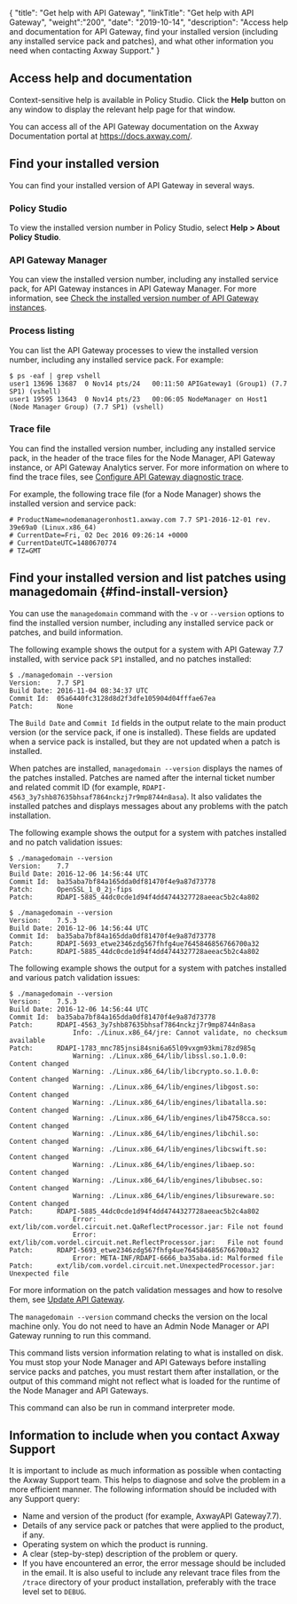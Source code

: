 {
"title": "Get help with API Gateway",
"linkTitle": "Get help with API Gateway",
"weight":"200",
"date": "2019-10-14",
"description": "Access help and documentation for API Gateway, find your installed version (including any installed service pack and patches), and what other information you need when contacting Axway Support."
}

## Access help and documentation

Context-sensitive help is available in Policy Studio. Click the **Help** button on any window to display the relevant help page for that window.

You can access all of the API Gateway documentation on the Axway Documentation portal at <https://docs.axway.com/>.

## Find your installed version

You can find your installed version of API Gateway in several ways.

### Policy Studio

To view the installed version number in Policy Studio, select **Help > About Policy Studio**.

### API Gateway Manager

You can view the installed version number, including any installed service pack, for API Gateway instances in API Gateway Manager. For more information, see [Check the installed version number of API Gateway instances](/docs/apim_administration/apigtw_admin/managetopology#check-installed-version).

### Process listing

You can list the API Gateway processes to view the installed version number, including any installed service pack. For example:

```
$ ps -eaf | grep vshell
user1 13696 13687  0 Nov14 pts/24   00:11:50 APIGateway1 (Group1) (7.7 SP1) (vshell)
user1 19595 13643  0 Nov14 pts/23   00:06:05 NodeManager on Host1 (Node Manager Group) (7.7 SP1) (vshell)
```

### Trace file

You can find the installed version number, including any installed service pack, in the header of the trace files for the Node Manager, API Gateway instance, or API Gateway Analytics server. For more information on where to find the trace files, see [Configure API Gateway diagnostic trace](/docs/apim_administration/apigtw_admin/tracing).

For example, the following trace file (for a Node Manager) shows the installed version and service pack:

```
# ProductName=nodemanageronhost1.axway.com 7.7 SP1-2016-12-01 rev. 39e69a0 (Linux.x86_64)
# CurrentDate=Fri, 02 Dec 2016 09:26:14 +0000
# CurrentDateUTC=1480670774
# TZ=GMT
```

## Find your installed version and list patches using managedomain {#find-install-version}

You can use the `managedomain` command with the `-v` or `--version` options to find the installed version number, including any installed service pack or patches, and build information.

The following example shows the output for a system with API Gateway 7.7 installed, with service pack `SP1` installed, and no patches installed:

```
$ ./managedomain --version
Version:    7.7 SP1
Build Date: 2016-11-04 08:34:37 UTC
Commit Id:  05a6440fc3128d8d2f3dfe105904d04fffae67ea
Patch:      None
```

The `Build Date` and `Commit Id` fields in the output relate to the main product version (or the service pack, if one is installed). These fields are updated when a service pack is installed, but they are not updated when a patch is installed.

When patches are installed, `managedomain --version` displays the names of the patches installed. Patches are named after the internal ticket number and related commit ID (for example, `RDAPI-4563_3y7shb87635bhsaf7864nckzj7r9mp8744n8asa`). It also validates the installed patches and displays messages about any problems with the patch installation.

The following example shows the output for a system with patches installed and no patch validation issues:

```
$ ./managedomain --version
Version:    7.7
Build Date: 2016-12-06 14:56:44 UTC
Commit Id:  ba35aba7bf84a165dda0df81470f4e9a87d73778
Patch:      OpenSSL_1_0_2j-fips
Patch:      RDAPI-5885_44dc0cde1d94f4dd4744327728aeeac5b2c4a802

$ ./managedomain --version
Version:    7.5.3
Build Date: 2016-12-06 14:56:44 UTC
Commit Id:  ba35aba7bf84a165dda0df81470f4e9a87d73778
Patch:      RDAPI-5693_etwe2346zdg567fhfg4ue7645846856766700a32
Patch:      RDAPI-5885_44dc0cde1d94f4dd4744327728aeeac5b2c4a802
```

The following example shows the output for a system with patches installed and various patch validation issues:

```
$ ./managedomain --version
Version:    7.5.3
Build Date: 2016-12-06 14:56:44 UTC
Commit Id:  ba35aba7bf84a165dda0df81470f4e9a87d73778
Patch:      RDAPI-4563_3y7shb87635bhsaf7864nckzj7r9mp8744n8asa
                Info: ./Linux.x86_64/jre: Cannot validate, no checksum available
Patch:      RDAPI-1783_mnc785jnsi84sni6a65l09vxgm93kmi78zd985q
                Warning: ./Linux.x86_64/lib/libssl.so.1.0.0:        Content changed
                Warning: ./Linux.x86_64/lib/libcrypto.so.1.0.0:     Content changed
                Warning: ./Linux.x86_64/lib/engines/libgost.so:     Content changed
                Warning: ./Linux.x86_64/lib/engines/libatalla.so:   Content changed
                Warning: ./Linux.x86_64/lib/engines/lib4758cca.so:  Content changed
                Warning: ./Linux.x86_64/lib/engines/libchil.so:     Content changed
                Warning: ./Linux.x86_64/lib/engines/libcswift.so:   Content changed
                Warning: ./Linux.x86_64/lib/engines/libaep.so:      Content changed
                Warning: ./Linux.x86_64/lib/engines/libubsec.so:    Content changed
                Warning: ./Linux.x86_64/lib/engines/libsureware.so: Content changed
Patch:      RDAPI-5885_44dc0cde1d94f4dd4744327728aeeac5b2c4a802
                Error: ext/lib/com.vordel.circuit.net.QaReflectProcessor.jar: File not found
                Error: ext/lib/com.vordel.circuit.net.ReflectProcessor.jar:   File not found
Patch:      RDAPI-5693_etwe2346zdg567fhfg4ue7645846856766700a32
                Error: META-INF/RDAPI-6666_ba35aba.id: Malformed file
Patch:      ext/lib/com.vordel.circuit.net.UnexpectedProcessor.jar: Unexpected file
```

For more information on the patch validation messages and how to resolve them, see [Update API Gateway](/docs/apim_installation/apigtw_install/install_service_packs/).

The `managedomain --version` command checks the version on the local machine only. You do not need to have an Admin Node Manager or API Gateway running to run this command.

This command lists version information relating to what is installed on disk. You must stop your Node Manager and API Gateways before installing service packs and patches, you must restart them after installation, or the output of this command might not reflect what is loaded for the runtime of the Node Manager and API Gateways.

This command can also be run in command interpreter mode.

## Information to include when you contact Axway Support

It is important to include as much information as possible when contacting the Axway Support team. This helps to diagnose and solve the problem in a more efficient manner. The following information should be included with any Support query:

* Name and version of the product (for example, AxwayAPI Gateway7.7).
* Details of any service pack or patches that were applied to the product, if any.
* Operating system on which the product is running.
* A clear (step-by-step) description of the problem or query.
* If you have encountered an error, the error message should be included in the email. It is also useful to include any relevant trace files from the `/trace` directory of your product installation, preferably with the trace level set to `DEBUG`.
